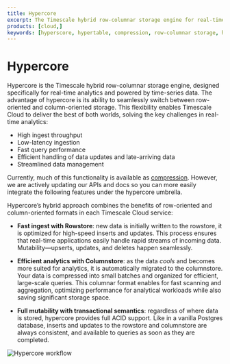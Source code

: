 ```yaml
---
title: Hypercore
excerpt: The Timescale hybrid row-columnar storage engine for real-time analytics, powered by time-series data
products: [cloud,]
keywords: [hyperscore, hypertable, compression, row-columnar storage, hypercore]
---
```


# Hypercore

Hypercore is the Timescale hybrid row-columnar storage engine, designed specifically for 
real-time analytics and powered by time-series data. The advantage of hypercore is its ability 
to seamlessly switch between row-oriented and column-oriented storage. This flexibility enables 
Timescale Cloud to deliver the best of both worlds, solving the key challenges in real-time analytics: 

- High ingest throughput
- Low-latency ingestion 
- Fast query performance
- Efficient handling of data updates and late-arriving data 
- Streamlined data management

Currently, much of this functionality is available as [compression][compression]. However, we are actively 
updating our APIs and docs so you can more easily integrate the following features under the hypercore umbrella.

Hypercore’s hybrid approach combines the benefits of row-oriented and column-oriented formats 
in each Timescale Cloud service:

- **Fast ingest with Rowstore**: new data is initially written to the rowstore, it is optimized for 
  high-speed inserts and updates. This process ensures that real-time applications easily handle 
  rapid streams of incoming data. Mutability—upserts, updates, and deletes happen seamlessly.

- **Efficient analytics with Columnstore**: as the data _cools_ and becomes more suited for 
  analytics, it is automatically migrated to the columnstore. Your data is compressed into small 
  batches and organized for efficient, large-scale queries. This columnar format enables for 
  fast scanning and aggregation, optimizing performance for analytical workloads while also 
  saving significant storage space.

- **Full mutability with transactional semantics**: regardless of where data is stored,
  hypercore provides full ACID support. Like in a vanilla Postgres database, inserts and updates 
  to the rowstore and columnstore are always consistent, and available to queries as soon as they are 
  completed.

![Hypercore workflow](https://assets.timescale.com/docs/images/hypercore-overview.png)


[compression]: /use-timescale/:currentVersion:/compression/

